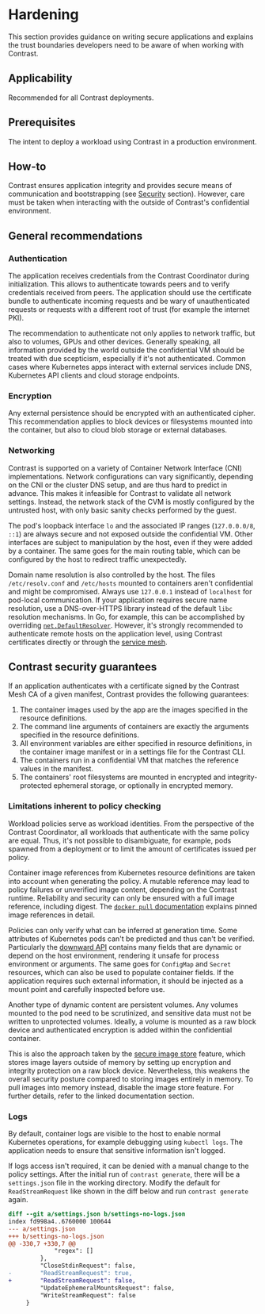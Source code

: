# Hardening

This section provides guidance on writing secure applications and explains the trust boundaries developers need to be aware of when working with Contrast.

## Applicability

Recommended for all Contrast deployments.

## Prerequisites

The intent to deploy a workload using Contrast in a production environment.

## How-to

Contrast ensures application integrity and provides secure means of communication and bootstrapping (see [Security](../security.md) section).
However, care must be taken when interacting with the outside of Contrast's confidential environment.

## General recommendations

### Authentication

The application receives credentials from the Contrast Coordinator during initialization.
This allows to authenticate towards peers and to verify credentials received from peers.
The application should use the certificate bundle to authenticate incoming requests and be wary of unauthenticated requests or requests with a different root of trust (for example the internet PKI).

The recommendation to authenticate not only applies to network traffic, but also to volumes, GPUs and other devices.
Generally speaking, all information provided by the world outside the confidential VM should be treated with due scepticism, especially if it's not authenticated.
Common cases where Kubernetes apps interact with external services include DNS, Kubernetes API clients and cloud storage endpoints.

### Encryption

Any external persistence should be encrypted with an authenticated cipher.
This recommendation applies to block devices or filesystems mounted into the container, but also to cloud blob storage or external databases.

### Networking

Contrast is supported on a variety of Container Network Interface (CNI) implementations.
Network configurations can vary significantly, depending on the CNI or the cluster DNS setup, and are thus hard to predict in advance.
This makes it infeasible for Contrast to validate all network settings.
Instead, the network stack of the CVM is mostly configured by the untrusted host, with only basic sanity checks performed by the guest.

The pod's loopback interface `lo` and the associated IP ranges (`127.0.0.0/8`, `::1`) are always secure and not exposed outside the confidential VM.
Other interfaces are subject to manipulation by the host, even if they were added by a container.
The same goes for the main routing table, which can be configured by the host to redirect traffic unexpectedly.

Domain name resolution is also controlled by the host.
The files `/etc/resolv.conf` and `/etc/hosts` mounted to containers aren't confidential and might be compromised.
Always use `127.0.0.1` instead of `localhost` for pod-local communication.
If your application requires secure name resolution, use a DNS-over-HTTPS library instead of the default `libc` resolution mechanisms.
In Go, for example, this can be accomplished by overriding [`net.DefaultResolver`](https://pkg.go.dev/net#DefaultResolver).
However, it's strongly recommended to authenticate remote hosts on the application level, using Contrast certificates directly or through the [service mesh](../architecture/components/service-mesh.md).

<!-- TODO(burgerdev): update after hardening UpdateInterface/UpdateRoutes/CopyFile. -->

## Contrast security guarantees

If an application authenticates with a certificate signed by the Contrast Mesh CA of a given manifest, Contrast provides the following guarantees:

1. The container images used by the app are the images specified in the resource definitions.
2. The command line arguments of containers are exactly the arguments specified in the resource definitions.
3. All environment variables are either specified in resource definitions, in the container image manifest or in a settings file for the Contrast CLI.
4. The containers run in a confidential VM that matches the reference values in the manifest.
5. The containers' root filesystems are mounted in encrypted and integrity-protected ephemeral storage, or optionally in encrypted memory.

### Limitations inherent to policy checking

Workload policies serve as workload identities.
From the perspective of the Contrast Coordinator, all workloads that authenticate with the same policy are equal.
Thus, it's not possible to disambiguate, for example, pods spawned from a deployment or to limit the amount of certificates issued per policy.

Container image references from Kubernetes resource definitions are taken into account when generating the policy.
A mutable reference may lead to policy failures or unverified image content, depending on the Contrast runtime.
Reliability and security can only be ensured with a full image reference, including digest.
The [`docker pull` documentation] explains pinned image references in detail.

Policies can only verify what can be inferred at generation time.
Some attributes of Kubernetes pods can't be predicted and thus can't be verified.
Particularly the [downward API] contains many fields that are dynamic or depend on the host environment, rendering it unsafe for process environment or arguments.
The same goes for `ConfigMap` and `Secret` resources, which can also be used to populate container fields.
If the application requires such external information, it should be injected as a mount point and carefully inspected before use.

Another type of dynamic content are persistent volumes.
Any volumes mounted to the pod need to be scrutinized, and sensitive data must not be written to unprotected volumes.
Ideally, a volume is mounted as a raw block device and authenticated encryption is added within the confidential container.

This is also the approach taken by the [secure image store](./secure-image-store.md) feature, which stores image layers outside of memory by setting up encryption and integrity protection on a raw block device.
Nevertheless, this weakens the overall security posture compared to storing images entirely in memory.
To pull images into memory instead, disable the image store feature.
For further details, refer to the linked documentation section.


[`docker pull` documentation]: https://docs.docker.com/reference/cli/docker/image/pull/#pull-an-image-by-digest-immutable-identifier
[downward API]: https://kubernetes.io/docs/concepts/workloads/pods/downward-api/

### Logs

By default, container logs are visible to the host to enable normal Kubernetes operations, for example debugging using `kubectl logs`.
The application needs to ensure that sensitive information isn't logged.

If logs access isn't required, it can be denied with a manual change to the policy settings.
After the initial run of `contrast generate`, there will be a `settings.json` file in the working directory.
Modify the default for `ReadStreamRequest` like shown in the diff below and run `contrast generate` again.

<!-- TODO(burgerdev): this should reference a man page for advanced config -->

```diff
diff --git a/settings.json b/settings-no-logs.json
index fd998a4..6760000 100644
--- a/settings.json
+++ b/settings-no-logs.json
@@ -330,7 +330,7 @@
             "regex": []
         },
         "CloseStdinRequest": false,
-        "ReadStreamRequest": true,
+        "ReadStreamRequest": false,
         "UpdateEphemeralMountsRequest": false,
         "WriteStreamRequest": false
     }

```
